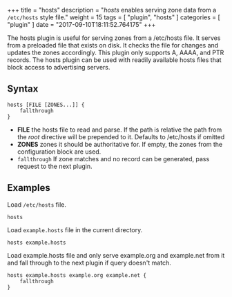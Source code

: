+++
title = "hosts"
description = "*hosts* enables serving zone data from a `/etc/hosts` style file."
weight = 15
tags = [ "plugin", "hosts" ]
categories = [ "plugin" ]
date = "2017-09-10T18:11:52.764175"
+++

The hosts plugin is useful for serving zones from a /etc/hosts file. It serves from a preloaded
file that exists on disk. It checks the file for changes and updates the zones accordingly. This
plugin only supports A, AAAA, and PTR records. The hosts plugin can be used with readily
available hosts files that block access to advertising servers.

## Syntax

~~~
hosts [FILE [ZONES...]] {
    fallthrough
}
~~~

* **FILE** the hosts file to read and parse. If the path is relative the path from the *root*
  directive will be prepended to it. Defaults to /etc/hosts if omitted
* **ZONES** zones it should be authoritative for. If empty, the zones from the configuration block
    are used.
* `fallthrough` If zone matches and no record can be generated, pass request to the next plugin.

## Examples

Load `/etc/hosts` file.

~~~
hosts
~~~

Load `example.hosts` file in the current directory.

~~~
hosts example.hosts
~~~

Load example.hosts file and only serve example.org and example.net from it and fall through to the
next plugin if query doesn't match.

~~~
hosts example.hosts example.org example.net {
    fallthrough
}
~~~
